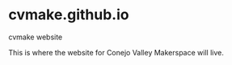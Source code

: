 # cvmake.github.io
cvmake website

This is where the website for Conejo Valley Makerspace will live.
